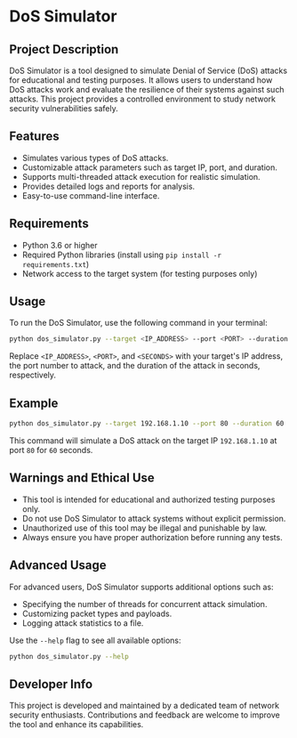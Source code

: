 # DoS Simulator

## Project Description
DoS Simulator is a tool designed to simulate Denial of Service (DoS) attacks for educational and testing purposes. It allows users to understand how DoS attacks work and evaluate the resilience of their systems against such attacks. This project provides a controlled environment to study network security vulnerabilities safely.

## Features
- Simulates various types of DoS attacks.
- Customizable attack parameters such as target IP, port, and duration.
- Supports multi-threaded attack execution for realistic simulation.
- Provides detailed logs and reports for analysis.
- Easy-to-use command-line interface.

## Requirements
- Python 3.6 or higher
- Required Python libraries (install using `pip install -r requirements.txt`)
- Network access to the target system (for testing purposes only)

## Usage
To run the DoS Simulator, use the following command in your terminal:

```bash
python dos_simulator.py --target <IP_ADDRESS> --port <PORT> --duration <SECONDS>
```

Replace `<IP_ADDRESS>`, `<PORT>`, and `<SECONDS>` with your target's IP address, the port number to attack, and the duration of the attack in seconds, respectively.

## Example
```bash
python dos_simulator.py --target 192.168.1.10 --port 80 --duration 60
```
This command will simulate a DoS attack on the target IP `192.168.1.10` at port `80` for `60` seconds.

## Warnings and Ethical Use
- This tool is intended for educational and authorized testing purposes only.
- Do not use DoS Simulator to attack systems without explicit permission.
- Unauthorized use of this tool may be illegal and punishable by law.
- Always ensure you have proper authorization before running any tests.

## Advanced Usage
For advanced users, DoS Simulator supports additional options such as:
- Specifying the number of threads for concurrent attack simulation.
- Customizing packet types and payloads.
- Logging attack statistics to a file.

Use the `--help` flag to see all available options:

```bash
python dos_simulator.py --help
```

## Developer Info
This project is developed and maintained by a dedicated team of network security enthusiasts. Contributions and feedback are welcome to improve the tool and enhance its capabilities.

